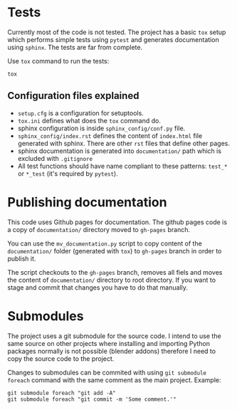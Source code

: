 # Tests
Currently most of the code is not tested. The project has a basic `tox` setup
which performs simple tests using `pytest` and generates documentation using 
`sphinx`. The tests are far from complete.

Use `tox` command to run the tests:
```
tox
```

## Configuration files explained
- `setup.cfg` is a configuration for setuptools.
- `tox.ini` defines what does the `tox` command do.
- sphinx configuration is inside `sphinx_config/conf.py` file.
- `sphinx_config/index.rst` defines the content of `index.html` file generated
  with sphinx. There are other `rst` files that define other pages.
- sphinx documentation is generated into `documentation/` path which is
  excluded with `.gitignore`
- All test functions should have name compliant to these patterns: `test_*` or
  `*_test` (it's required by `pytest`).

# Publishing documentation
This code uses Github pages for documentation. The github pages code is
a copy of `documentation/` directory moved to `gh-pages` branch.

You can use the `mv_documentation.py` script to copy content of the
`documentation/` folder (generated with `tox`) to `gh-pages` branch in order
to publish it.

The script checkouts to the `gh-pages` branch, removes all fiels
and moves the content of `documentation/` directory to root directory. If you
want to stage and commit that changes you have to do that manually.

# Submodules
The project uses a git submodule for the source code. I intend to use the same
source on other projects where installing and importing Python packages
normally is not possible (blender addons) therefore I need to copy the source
code to the project.

Changes to submodules can be commited with using `git submodule foreach`
command with the same comment as the main project. Example:
```
git submodule foreach "git add -A"
git submodule foreach "git commit -m 'Some comment.'"
```

